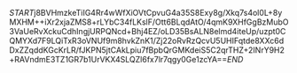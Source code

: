 $START$j8BVHmzkeTiIG4Rr4wWfXiOVtCpvuG4a35S8Exy8g/Xkq7s4ol0L+8yMXHM++iXr2xjaZMS8+rLYbC34fLKslF/Ott6BLqdAtO/4qmK9XHfGgBzMubO3VaUeRvXckuCdhIngjURPQNcd+Bhj4EZ/oLD35BsALN8elmd4iteUp/uzpt0CQMYXd7F9LQiTxR3oVNUf9m8hvkZnK1/Zj22oRvRzQcvU5UHIFqtde8XXc6dDxZZqddKGcKrLR/fJKPN5jtCAkLpiu7fBpbQrGMKdeiS5C2qrTHZ+2INrY9H2+RAVndmE3TZ1GR7b1UrVKX4SLQZl6fx7lr7qgy0Ge1zcYA==$END$